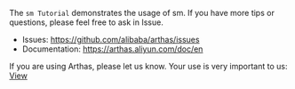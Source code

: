 
The `sm Tutorial` demonstrates the usage of sm. If you have more tips or questions, please feel free to ask in Issue.

* Issues: https://github.com/alibaba/arthas/issues
* Documentation: https://arthas.aliyun.com/doc/en


If you are using Arthas, please let us know. Your use is very important to us: [View](https://github.com/alibaba/arthas/issues/111)